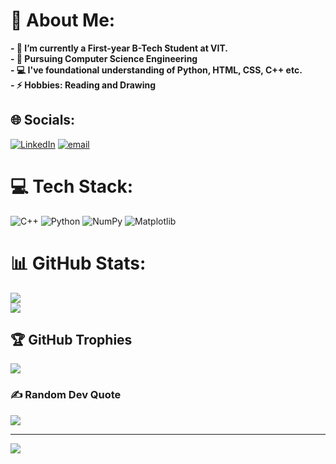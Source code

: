 # 💫 About Me:
<b>
- 🔭 I’m currently a First-year B-Tech Student at VIT. <br>
- 🌱 Pursuing Computer Science Engineering <br>
- 💻 I've foundational understanding of Python, HTML, CSS, C++ etc. <br>
- ⚡ Hobbies: Reading and Drawing <br>
</b>


## 🌐 Socials:
[![LinkedIn](https://img.shields.io/badge/LinkedIn-%230077B5.svg?logo=linkedin&logoColor=white)](https://linkedin.com/in/ayush-man-singh-05aaa5327) [![email](https://img.shields.io/badge/Email-D14836?logo=gmail&logoColor=white)](mailto:ayushmans237@gmail.com) 

# 💻 Tech Stack:
![C++](https://img.shields.io/badge/c++-%2300599C.svg?style=for-the-badge&logo=c%2B%2B&logoColor=white) ![Python](https://img.shields.io/badge/python-3670A0?style=for-the-badge&logo=python&logoColor=ffdd54) ![NumPy](https://img.shields.io/badge/numpy-%23013243.svg?style=for-the-badge&logo=numpy&logoColor=white) ![Matplotlib](https://img.shields.io/badge/Matplotlib-%23ffffff.svg?style=for-the-badge&logo=Matplotlib&logoColor=black)
# 📊 GitHub Stats:

![](https://nirzak-streak-stats.vercel.app/?user=Ayushman2005506&theme=tokyonight&hide_border=false)<br/>
![](https://github-readme-stats.vercel.app/api/top-langs/?username=Ayushman2005506&theme=tokyonight&hide_border=false&include_all_commits=true&count_private=false&layout=compact)

## 🏆 GitHub Trophies
![](https://github-profile-trophy.vercel.app/?username=Ayushman2005506&theme=tokyonight&no-frame=false&no-bg=true&margin-w=4)

### ✍️ Random Dev Quote
![](https://quotes-github-readme.vercel.app/api?type=horizontal&theme=radical)

---
[![](https://visitcount.itsvg.in/api?id=Ayushman2005506&icon=0&color=0)](https://visitcount.itsvg.in)

<!-- Proudly created with GPRM ( https://gprm.itsvg.in ) -->
